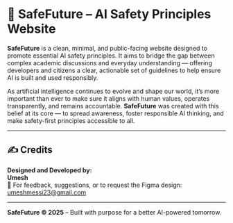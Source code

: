 # 🌱 SafeFuture – AI Safety Principles Website

**SafeFuture** is a clean, minimal, and public-facing website designed to promote essential AI safety principles. It aims to bridge the gap between complex academic discussions and everyday understanding — offering developers and citizens a clear, actionable set of guidelines to help ensure AI is built and used responsibly.

As artificial intelligence continues to evolve and shape our world, it’s more important than ever to make sure it aligns with human values, operates transparently, and remains accountable. **SafeFuture** was created with this belief at its core — to spread awareness, foster responsible AI thinking, and make safety-first principles accessible to all.

---

## ✍️ Credits

**Designed and Developed by:**  
**Umesh**  
📩 For feedback, suggestions, or to request the Figma design: [umeshmessi23@gmail.com](mailto:umeshmessi23@gmail.com)

---

**SafeFuture © 2025** – Built with purpose for a better AI-powered tomorrow.
